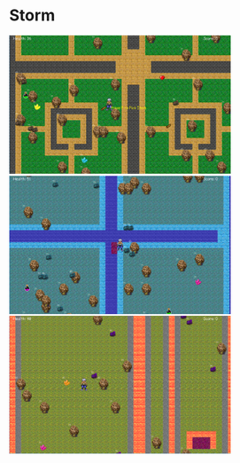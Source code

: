 # Storm
 <img src="Pictures/ScreenShot_02.png" width="400">  <img src="Pictures/ScreenShot_04.png" width="400">
<img src="Pictures/ScreenShot_05.png" width="400">
